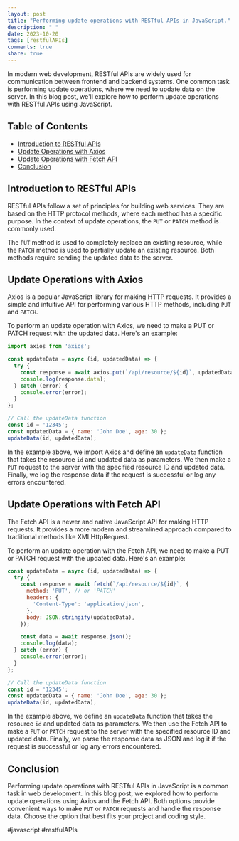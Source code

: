 ```yaml
---
layout: post
title: "Performing update operations with RESTful APIs in JavaScript."
description: " "
date: 2023-10-20
tags: [restfulAPIs]
comments: true
share: true
---
```


In modern web development, RESTful APIs are widely used for communication between frontend and backend systems. One common task is performing update operations, where we need to update data on the server. In this blog post, we'll explore how to perform update operations with RESTful APIs using JavaScript.

## Table of Contents
- [Introduction to RESTful APIs](#introduction-to-restful-apis)
- [Update Operations with Axios](#update-operations-with-axios)
- [Update Operations with Fetch API](#update-operations-with-fetch-api)
- [Conclusion](#conclusion)

## Introduction to RESTful APIs

RESTful APIs follow a set of principles for building web services. They are based on the HTTP protocol methods, where each method has a specific purpose. In the context of update operations, the `PUT` or `PATCH` method is commonly used.

The `PUT` method is used to completely replace an existing resource, while the `PATCH` method is used to partially update an existing resource. Both methods require sending the updated data to the server.

## Update Operations with Axios

Axios is a popular JavaScript library for making HTTP requests. It provides a simple and intuitive API for performing various HTTP methods, including `PUT` and `PATCH`.

To perform an update operation with Axios, we need to make a PUT or PATCH request with the updated data. Here's an example:

```javascript
import axios from 'axios';

const updateData = async (id, updatedData) => {
  try {
    const response = await axios.put(`/api/resource/${id}`, updatedData);
    console.log(response.data);
  } catch (error) {
    console.error(error);
  }
};

// Call the updateData function
const id = '12345';
const updatedData = { name: 'John Doe', age: 30 };
updateData(id, updatedData);
```

In the example above, we import Axios and define an `updateData` function that takes the resource `id` and updated data as parameters. We then make a `PUT` request to the server with the specified resource ID and updated data. Finally, we log the response data if the request is successful or log any errors encountered.

## Update Operations with Fetch API

The Fetch API is a newer and native JavaScript API for making HTTP requests. It provides a more modern and streamlined approach compared to traditional methods like XMLHttpRequest.

To perform an update operation with the Fetch API, we need to make a PUT or PATCH request with the updated data. Here's an example:

```javascript
const updateData = async (id, updatedData) => {
  try {
    const response = await fetch(`/api/resource/${id}`, {
      method: 'PUT', // or 'PATCH'
      headers: {
        'Content-Type': 'application/json',
      },
      body: JSON.stringify(updatedData),
    });

    const data = await response.json();
    console.log(data);
  } catch (error) {
    console.error(error);
  }
};

// Call the updateData function
const id = '12345';
const updatedData = { name: 'John Doe', age: 30 };
updateData(id, updatedData);
```

In the example above, we define an `updateData` function that takes the resource `id` and updated data as parameters. We then use the Fetch API to make a `PUT` or `PATCH` request to the server with the specified resource ID and updated data. Finally, we parse the response data as JSON and log it if the request is successful or log any errors encountered.

## Conclusion

Performing update operations with RESTful APIs in JavaScript is a common task in web development. In this blog post, we explored how to perform update operations using Axios and the Fetch API. Both options provide convenient ways to make `PUT` or `PATCH` requests and handle the response data. Choose the option that best fits your project and coding style.

\#javascript #restfulAPIs
